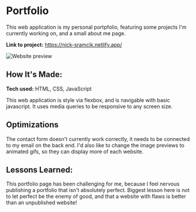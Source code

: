 # Portfolio

This web application is my personal portpfolio, featuring some projects I'm currently working on, and a small about me page. 

**Link to project:** https://nick-sramcik.netlify.app/

![Website preview](https://i.imgur.com/9ZfFEty.png)

## How It's Made:

**Tech used:** HTML, CSS, JavaScript

This web application is style via flexbox, and is navigable with basic javascript. It uses media queries to be responsive to any screen size. 

## Optimizations

The contact form doesn't currently work correctly, it needs to be connected to my email on the back end. I'd also like to change the image previews to animated gifs, so they can display more of each website. 

## Lessons Learned:

This portfolio page has been challenging for me, because I feel nervous publishing a portfolio that isn't absolutely perfect. Biggest lesson here is not to let perfect be the enemy of good, and that a website with flaws is better than an unpublished website! 
